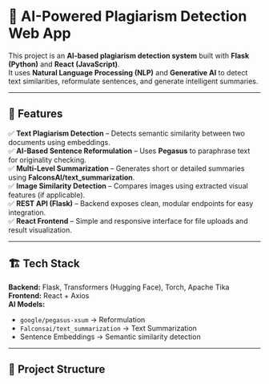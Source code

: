 # 🧠 AI-Powered Plagiarism Detection Web App

This project is an **AI-based plagiarism detection system** built with **Flask (Python)** and **React (JavaScript)**.  
It uses **Natural Language Processing (NLP)** and **Generative AI** to detect text similarities, reformulate sentences, and generate intelligent summaries.

---

## 🚀 Features

✅ **Text Plagiarism Detection** – Detects semantic similarity between two documents using embeddings.  
✅ **AI-Based Sentence Reformulation** – Uses **Pegasus** to paraphrase text for originality checking.  
✅ **Multi-Level Summarization** – Generates short or detailed summaries using **FalconsAI/text_summarization**.  
✅ **Image Similarity Detection** – Compares images using extracted visual features (if applicable).  
✅ **REST API (Flask)** – Backend exposes clean, modular endpoints for easy integration.  
✅ **React Frontend** – Simple and responsive interface for file uploads and result visualization.

---

## 🏗️ Tech Stack

**Backend:** Flask, Transformers (Hugging Face), Torch, Apache Tika  
**Frontend:** React + Axios  
**AI Models:**  
- `google/pegasus-xsum` → Reformulation  
- `Falconsai/text_summarization` → Text Summarization  
- Sentence Embeddings → Semantic similarity detection  

---
## 🧩 Project Structure

